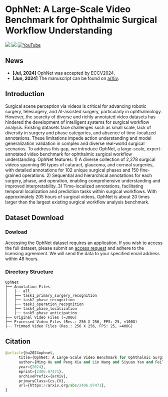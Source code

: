 # OphNet: A Large-Scale Video Benchmark for Ophthalmic Surgical Workflow Understanding
<a href='https://minghu0830.github.io/OphNet-benchmark/'><img src='https://img.shields.io/badge/Project-Page-Green'></a>  <a href='https://arxiv.org/pdf/2406.07471'><img src='https://img.shields.io/badge/Paper-Arxiv-red'></a> [![YouTube](https://badges.aleen42.com/src/youtube.svg)]()

## News
* **[Jul, 2024]** OphNet was accepted by ECCV2024.
* **[Jun, 2024]** The manuscript can be found on [arXiv](https://arxiv.org/pdf/2406.07471).

## Introduction
Surgical scene perception via videos is critical for advancing robotic surgery, telesurgery, and AI-assisted surgery, particularly in ophthalmology. However, the scarcity of diverse and richly annotated video datasets has hindered the development of intelligent systems for surgical workflow analysis. Existing datasets face challenges such as small scale, lack of diversity in surgery and phase categories, and absence of time-localized annotations. These limitations impede action understanding and model generalization validation in complex and diverse real-world surgical scenarios. To address this gap, we introduce OphNet, a large-scale, expert-annotated video benchmark for ophthalmic surgical workflow understanding. OphNet features: 1) A diverse collection of 2,278 surgical videos spanning 66 types of cataract, glaucoma, and corneal surgeries, with detailed annotations for 102 unique surgical phases and 150 fine-grained operations. 2) Sequential and hierarchical annotations for each surgery, phase, and operation, enabling comprehensive understanding and improved interpretability. 3) Time-localized annotations, facilitating temporal localization and prediction tasks within surgical workflows. With approximately 205 hours of surgical videos, OphNet is about 20 times larger than the largest existing surgical workflow analysis benchmark.

## Dataset Download
### Dowload
Accessing the OphNet dataset requires an application. If you wish to access the full dataset, please submit an [access request]() and adhere to the licensing agreement. We will send the data to your specified email address within 48 hours.

### Directory Structure
```
OphNet
├── Annotation Files
│   ├── all
│   ├── task1_primary_surgery_recognition
│   ├── task2_phase_recognition
│   ├── task3_operation_recognition
│   ├── task4_phase_localization
│   ├── task5_phase_anticipation
├── Original Video Files (≈300G)
├── Processed Video Files (Res.: 256 X 256, FPS: 25, ≈100G)
├── Trimmed Video Files (Res.: 256 X 256, FPS: 25, ≈400G)
```

## Citation
```python
@article{hu2024ophnet,
      title={OphNet: A Large-Scale Video Benchmark for Ophthalmic Surgical Workflow Understanding}, 
      author={Ming Hu and Peng Xia and Lin Wang and Siyuan Yan and Feilong Tang and Zhongxing Xu and Yimin Luo and Kaimin Song and Jurgen Leitner and Xuelian Cheng and Jun Cheng and Chi Liu and Kaijing Zhou and Zongyuan Ge},
      year={2024},
      eprint={2406.07471},
      archivePrefix={arXiv},
      primaryClass={cs.CV},
      url={https://arxiv.org/abs/2406.07471}, 
}
```
